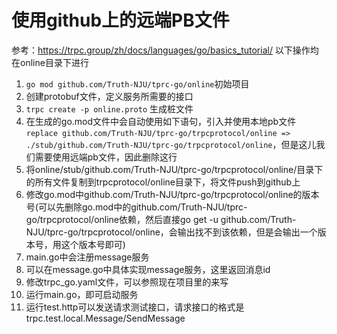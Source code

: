 # 使用github上的远端PB文件
参考：https://trpc.group/zh/docs/languages/go/basics_tutorial/
以下操作均在online目录下进行
1. `go mod github.com/Truth-NJU/tprc-go/online`初始项目
2. 创建protobuf文件，定义服务所需要的接口
3. `trpc create -p online.proto` 生成桩文件
4. 在生成的go.mod文件中会自动使用如下语句，引入并使用本地pb文件
   `replace github.com/Truth-NJU/tprc-go/trpcprotocol/online => ./stub/github.com/Truth-NJU/tprc-go/trpcprotocol/online`，但是这儿我们需要使用远端pb文件，因此删除这行
5. 将online/stub/github.com/Truth-NJU/tprc-go/trpcprotocol/online/目录下的所有文件复制到trpcprotocol/online目录下，将文件push到github上
6. 修改go.mod中github.com/Truth-NJU/tprc-go/trpcprotocol/online的版本号(可以先删除go.mod中的github.com/Truth-NJU/tprc-go/trpcprotocol/online依赖，然后直接go get -u github.com/Truth-NJU/tprc-go/trpcprotocol/online，会输出找不到该依赖，但是会输出一个版本号，用这个版本号即可)
7. main.go中会注册message服务 
8. 可以在message.go中具体实现message服务，这里返回消息id 
9. 修改trpc_go.yaml文件，可以参照现在项目里的来写 
10. 运行main.go，即可启动服务 
11. 运行test.http可以发送请求测试接口，请求接口的格式是trpc.test.local.Message/SendMessage